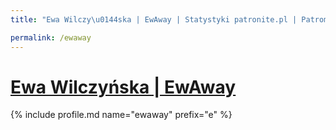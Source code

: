 ```yaml
---
title: "Ewa Wilczy\u0144ska | EwAway | Statystyki patronite.pl | Patromierz"

permalink: /ewaway
---
```


# [Ewa Wilczyńska | EwAway](https://patronite.pl/ewaway)

{% include profile.md name="ewaway" prefix="e" %}
